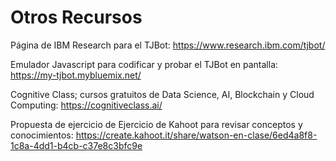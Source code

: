 # Otros Recursos

Página de IBM Research para el TJBot: https://www.research.ibm.com/tjbot/

Emulador Javascript para codificar y probar el TJBot en pantalla: 
https://my-tjbot.mybluemix.net/


Cognitive Class; cursos gratuitos de Data Science, AI, Blockchain y Cloud Computing: 
https://cognitiveclass.ai/


Propuesta de ejercicio de Ejercicio de Kahoot para revisar conceptos y conocimientos: 
https://create.kahoot.it/share/watson-en-clase/6ed4a8f8-1c8a-4dd1-b4cb-c37e8c3bfc9e


